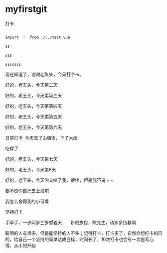 # myfirstgit
打卡

```bash

import  *  from ./../test.vue

ss

sss

sssssss

```






现在知道了，谢谢老陈头，今天打个卡。



 好的，老王头，今天第二天
 
 好的，老王头，今天第第三天
 
 好的，老王头，今天第第四天
 
 
 好的，老王头，今天第第五天
 
 
 好的，老王头，今天第第六天
 
 
 日常打卡  今天去了山塘街，下了大雨
 
 吃撑了
 
 好的，老王头，今天第七天
 
 好的，老王头，今天第8天


好的，老王头，今天你又咬了我，很疼，但是我不说 -_-

要不然你自己去上海吧

我怎么舍得我的小可爱

坚持打卡

手牵手，一步两步三步望着天       新的旅程，陈先生，请多多指教啊

聪明的人有很多，但是能坚持的人不多；记得打卡，打卡多了，自然会想打卡的目的，给自己一个坚持的简单达成目标，时间长了，10次打卡也会有一次是写心得，从小的开始
 
 
 
